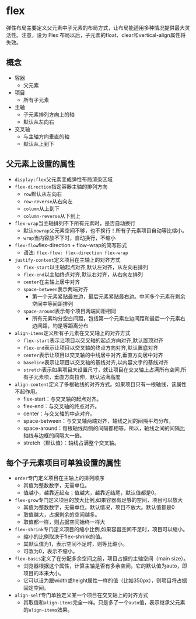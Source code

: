 # flex

弹性布局主要定义父元素中子元素的布局方式，让布局能适用多种情况提供最大灵活性。注意，设为 Flex 布局以后，子元素的float、clear和vertical-align属性将失效。

## 概念

- 容器
  - 父元素
- 项目
  - 所有子元素
- 主轴
  - 子元素排列方向上的轴
  - 默认从左向右
- 交叉轴
  - 与主轴方向垂直的轴
  - 默认从上到下

## 父元素上设置的属性

- `display:flex`父元素变成弹性布局渲染区域
- `flex-direction`指定容器主轴的排列方向
  - `row`默认从左向右
  - `row-reverse`从右向左
  - `column`从上到下
  - `column-reverse`从下到上
- `flex-wrap`当主轴排列不下所有元素时，是否自动换行
  - 默认`nowrap`父元素空间不够，也不换行！所有子元素项目自动等比缩小。
  - `wrap`当内容放不下时，自动换行，不缩小
- `flex-flow`flex-direction + flow-wrap的简写形式
  - 语法: `flex-flow: flex-direction flex-wrap`
- `justify-content`定义项目在主轴上的对齐方式
  - `flex-start`以主轴起点对齐,默认左对齐，从左向右排列
  - `flex-end`以主轴终点对齐,默认右对齐，从右向左排列
  - `center`在主轴上居中对齐
  - `space-between`表示两端对齐
    - 第一个元素紧贴最左边，最后元素紧贴最右边。中间多个元素在剩余空间中等间距排列
  - `space-around`表示每个项目两端间距相同
    - 所有元素均分空白间距，包括第一个元素左边间距和最后一个元素右边间距，均是等距离分布
- `align-items`定义所有子元素在交叉轴上的对齐方式
  - `flex-start`表示让项目以交叉轴的起点方向对齐,默认置顶对齐
  - `flex-end`表示让项目以交叉轴的终点方向对齐,默认置底对齐
  - `center`表示让项目以交叉轴的中线居中对齐,垂直方向居中对齐
  - `baseline`表示让项目以交叉轴的基线对齐,以内容文字的基线对齐
  - `stretch`表示如果项目未设置尺寸，就让项目在交叉轴上占满所有空间,所有子元素项，垂直方向拉伸，默认沾满高度
- `align-content`定义了多根轴线的对齐方式。如果项目只有一根轴线，该属性不起作用。
  - flex-start：与交叉轴的起点对齐。
  - flex-end：与交叉轴的终点对齐。
  - center：与交叉轴的中点对齐。
  - space-between：与交叉轴两端对齐，轴线之间的间隔平均分布。
  - space-around：每根轴线两侧的间隔都相等。所以，轴线之间的间隔比轴线与边框的间隔大一倍。
  - stretch（默认值）：轴线占满整个交叉轴。

## 每个子元素项目可单独设置的属性

- `order`专门定义项目在主轴上的排列顺序
  - 其值为整数数字，无需单位。
  - 值越小，越靠近起点；值越大，越靠近结尾，默认值都是0。
- `flex-grow`专门定义项目的放大比例,如果容器有足够的空间，项目可以放大
  - 其值为整数数字，无需单位。默认情况，项目不放大。默认值都是0
  - 取值越大，占据剩余的空间越多。
  - 取值都一样，则占据空间始终一样大
- `flex-shrink`专门定义项目的缩小比例,如果容器空间不足时，项目可以缩小。
  - 缩小的比例取决于flex-shrink的值。
  - 其默认值为1，表示空间不足时，则等比缩小。
  - 可改为0，表示不缩小。
- `flex-basis`定义了在分配多余空间之前，项目占据的主轴空间（main size）。
  - 浏览器根据这个属性，计算主轴是否有多余空间。它的默认值为auto，即项目的本来大小。
  - 它可以设为跟width或height属性一样的值（比如350px），则项目将占据固定空间。
- `align-self`专门单独定义某一个项目在交叉轴上的对齐方式
  - 其取值和`align-items`完全一样。只是多了一个`auto`值，表示继承父元素的`align-items`效果。
